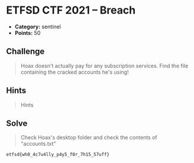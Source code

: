 # ETFSD CTF 2021 – Breach

* **Category:** sentinel
* **Points:** 50

## Challenge

> Hoax doesn't actually pay for any subscription services. Find the file containing the cracked accounts he's using!
## Hints

> Hints

## Solve

> Check Hoax's desktop folder and check the contents of "accounts.txt"

```
etfsd{wh0_4c7u4lly_p4y5_f0r_7h15_57uff}
```
